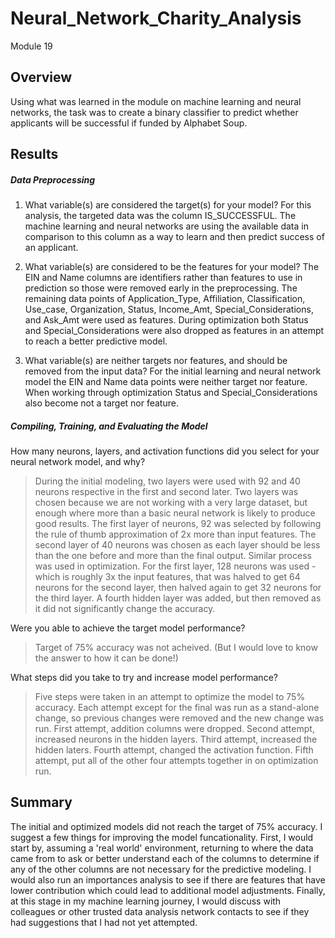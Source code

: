 # Neural_Network_Charity_Analysis
Module 19

## Overview

Using what was learned in the module on machine learning and neural networks, the task was to create a binary classifier to predict whether applicants will be successful if funded by Alphabet Soup.

## Results

##### Data Preprocessing
1. What variable(s) are considered the target(s) for your model? For this analysis, the targeted data was the column IS_SUCCESSFUL. The machine learning and neural networks are using the available data in comparison to this column as a way to learn and then predict success of an applicant.

2. What variable(s) are considered to be the features for your model? The EIN and Name columns are identifiers rather than features to use in prediction so those were removed early in the preprocessing.  The remaining data points of Application_Type, Affiliation, Classification, Use_case, Organization, Status, Income_Amt, Special_Considerations, and Ask_Amt were used as features. During optimization both Status and Special_Considerations were also dropped as features in an attempt to reach a better predictive model.

3. What variable(s) are neither targets nor features, and should be removed from the input data? For the initial learning and neural network model the EIN and Name data points were neither target nor feature.  When working through optimization Status and Special_Considerations also become not a target nor feature. 

##### Compiling, Training, and Evaluating the Model
How many neurons, layers, and activation functions did you select for your neural network model, and why?
     
> During the initial modeling, two layers were used with 92 and 40 neurons respective in the first and second later.  Two layers was chosen because we are not working with a very large dataset, but enough where more than a basic neural network is likely to produce good results.  The first layer of neurons, 92 was selected by following the rule of thumb approximation of 2x more than input features.  The second layer of 40 neurons was chosen as each layer should be less than the one before and more than the final output.  Similar process was used in optimization.  For the first layer, 128 neurons was used - which is roughly 3x the input features, that was halved to get 64 neurons for the second layer, then halved again to get 32 neurons for the third layer.  A fourth hidden layer was added, but then removed as it did not significantly change the accuracy.

Were you able to achieve the target model performance?

> Target of 75% accuracy was not acheived. (But I would love to know the answer to how it can be done!)
     
What steps did you take to try and increase model performance?

> Five steps were taken in an attempt to optimize the model to 75% accuracy.  Each attempt except for the final was run as a stand-alone change, so previous changes were removed and the new change was run. First attempt, addition columns were dropped. Second attempt, increased neurons in the hidden layers.  Third attempt, increased the hidden laters. Fourth attempt, changed the activation function.  Fifth attempt, put all of the other four attempts together in on optimization run. 
    
## Summary

The initial and optimized models did not reach the target of 75% accuracy.  I suggest a few things for improving the model funcationality. First, I would start by, assuming a 'real world' environment, returning to where the data came from to ask or better understand each of the columns to determine if any of the other columns are not necessary for the predictive modeling. I would also run an importances analysis to see if there are features that have lower contribution which could lead to additional model adjustments.  Finally, at this stage in my machine learning journey, I would discuss with colleagues or other trusted data analysis network contacts to see if they had suggestions that I had not yet attempted. 
